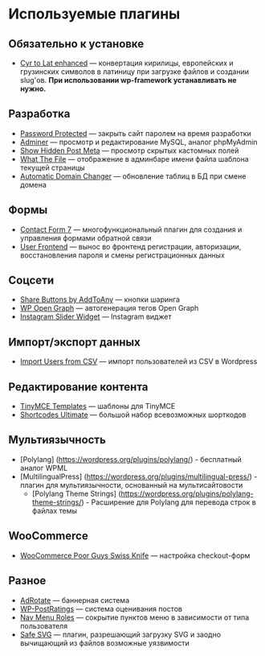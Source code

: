# Используемые плагины

## Обязательно к установке

* [Cyr to Lat enhanced](https://wordpress.org/plugins/cyr3lat/) — конвертация кирилицы, европейских и грузинских символов в латиницу при загрузке файлов и создании slug'ов. **При использовании wp-framework устанавливать не нужно.**

## Разработка
* [Password Protected](https://wordpress.org/plugins/password-protected/) — закрыть сайт паролем на время разработки
* [Adminer](https://wordpress.org/plugins/adminer/) — просмотр и редактирование MySQL, аналог phpMyAdmin
* [Show Hidden Post Meta](https://wordpress.org/plugins/show-hidden-post-meta/) — просмотр скрытых кастомных полей
* [What The File](https://wordpress.org/plugins/what-the-file/) — отображение в админбаре имени файла шаблона текущей страницы
* [Automatic Domain Changer](https://wordpress.org/plugins/automatic-domain-changer/) — обновление таблиц в БД при смене домена

## Формы

* [Contact Form 7](https://wordpress.org/plugins/contact-form-7/) — многофункциональный плагин для создания и управления формами обратной связи
* [User Frontend](https://wordpress.org/plugins/user-frontend/) — вынос во фронтенд регистрации, авторизации, восстановления пароля и смены регистрационных данных

## Cоцсети

* [Share Buttons by AddToAny](https://wordpress.org/plugins/add-to-any/) — кнопки шаринга
* [WP Open Graph](https://wordpress.org/plugins/wp-open-graph/) — автогенерация тегов Open Graph
* [Instagram Slider Widget](https://wordpress.org/plugins/instagram-slider-widget/) — Instagram виджет

## Импорт/экспорт данных

* [Import Users from CSV](https://wordpress.org/plugins/import-users-from-csv/) — импорт пользователей из CSV в Wordpress

## Редактирование контента

* [TinyMCE Templates](https://wordpress.org/plugins/tinymce-templates/screenshots/) — шаблоны для TinyMCE
* [Shortcodes Ultimate](https://wordpress.org/plugins/shortcodes-ultimate/) — большой набор всевозможных шорткодов

## Мультиязычность

* [Polylang] (https://wordpress.org/plugins/polylang/) - бесплатный аналог WPML
* [MultilingualPress] (https://wordpress.org/plugins/multilingual-press/) - плагин для мультиязычности, основанный на мультисайтовости
  * [Polylang Theme Strings] (https://wordpress.org/plugins/polylang-theme-strings/) - Расширение для Polylang для перевода строк в файлах темы

## WooCommerce
* [WooCommerce Poor Guys Swiss Knife](https://wordpress.org/plugins/woocommerce-poor-guys-swiss-knife/) — настройка checkout-форм

## Разное
* [AdRotate](https://wordpress.org/plugins/adrotate/) — баннерная система
* [WP-PostRatings](https://wordpress.org/plugins/wp-postratings/) — система оценивания постов
* [Nav Menu Roles](https://wordpress.org/plugins/nav-menu-roles/) — сокрытие пунктов меню в зависимости от типа пользователя
* [Safe SVG](https://wordpress.org/plugins/safe-svg/) — плагин, разрешающий загрузку SVG и заодно вычищающий из файлов возможные уязвимости
